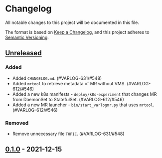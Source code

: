 # Changelog
All notable changes to this project will be documented in this file.

The format is based on [Keep a Changelog](https://keepachangelog.com/en/1.0.0/),
and this project adheres to [Semantic Versioning](https://semver.org/spec/v2.0.0.html).

## [Unreleased]
### Added
- Added `CHANGELOG.md`. (#VARLOG-631/#548)
- Added `mrtool` to retrieve metadata of MR without VMS. (#VARLOG-612/#546)
- Added a new k8s manifests - `deploy/k8s-experiment` that changes MR from DaemonSet to StatefulSet. (#VARLOG-612/#546)
- Added a new MR launcher - `bin/start_varlogmr.py` that uses `mrtool`. (#VARLOG-612/#546)

### Removed
- Remove unnecessary file `TOPIC`. (#VARLOG-631/#548)


## [0.1.0] - 2021-12-15

[Unreleased]: https://github.daumkakao.com/varlog/varlog/compare/v0.1.0...HEAD
[0.1.0]: https://github.daumkakao.com/varlog/varlog/releases/tag/v0.1.0
